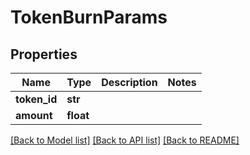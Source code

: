 # TokenBurnParams

## Properties
Name | Type | Description | Notes
------------ | ------------- | ------------- | -------------
**token_id** | **str** |  | 
**amount** | **float** |  | 

[[Back to Model list]](../README.md#documentation-for-models) [[Back to API list]](../README.md#documentation-for-api-endpoints) [[Back to README]](../README.md)


